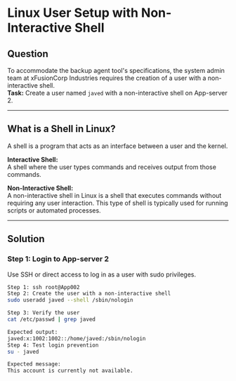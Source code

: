 # Linux User Setup with Non-Interactive Shell

## Question
To accommodate the backup agent tool's specifications, the system admin team at xFusionCorp Industries requires the creation of a user with a non-interactive shell.  
**Task:** Create a user named `javed` with a non-interactive shell on App-server 2.

---

## What is a Shell in Linux?
A shell is a program that acts as an interface between a user and the kernel.  

**Interactive Shell:**  
A shell where the user types commands and receives output from those commands.  

**Non-Interactive Shell:**  
A non-interactive shell in Linux is a shell that executes commands without requiring any user interaction. This type of shell is typically used for running scripts or automated processes.

---

## Solution

### Step 1: Login to App-server 2
Use SSH or direct access to log in as a user with sudo privileges.  

```bash
Step 1: ssh root@App002
Step 2: Create the user with a non-interactive shell
sudo useradd javed --shell /sbin/nologin

Step 3: Verify the user
cat /etc/passwd | grep javed

Expected output:
javed:x:1002:1002::/home/javed:/sbin/nologin
Step 4: Test login prevention
su - javed

Expected message:
This account is currently not available.

